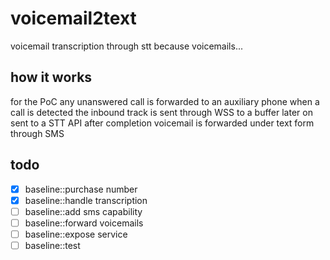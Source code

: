 # voicemail2text
voicemail transcription through stt because voicemails...


## how it works

for the PoC any unanswered call is forwarded to an auxiliary phone
when a call is detected the inbound track is sent through WSS to a buffer later on
sent to a STT API
after completion voicemail is forwarded under text form through SMS

## todo

- [x] baseline::purchase number
- [x] baseline::handle transcription
- [ ] baseline::add sms capability
- [ ] baseline::forward voicemails
- [ ] baseline::expose service
- [ ] baseline::test
